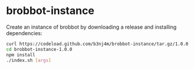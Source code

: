 # brobbot-instance

Create an instance of brobbot by downloading a release and installing dependencies:

```bash
curl https://codeload.github.com/b3nj4m/brobbot-instance/tar.gz/1.0.0 | tar -xz
cd brobbot-instance-1.0.0
npm install
./index.sh [args]
```
